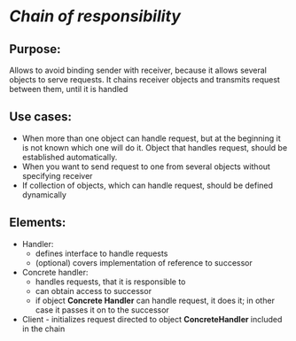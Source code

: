 # ***Chain of responsibility***

## Purpose:
Allows to avoid binding sender with receiver, because it allows several objects to serve 
requests. It chains receiver objects and transmits request between them, until it is handled 

## Use cases:
- When more than one object can handle request, but at the beginning it is not known which one will do it. Object that handles request, should be established automatically.
- When you want to send request to one from several objects without specifying receiver
- If collection of objects, which can handle request, should be defined dynamically

## Elements:
- Handler:
  - defines interface to handle requests
  - (optional) covers implementation of reference to successor
- Concrete handler:
  - handles requests, that it is responsible to
  - can obtain access to successor 
  - if object __Concrete Handler__ can handle request, it does it; in other case it passes it on to the successor
- Client - initializes request directed to object __ConcreteHandler__ included in the chain